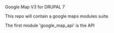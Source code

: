 Google Map V3 for DRUPAL 7

This repo will contain a google maps modules suite.

The first module 'google_map_api' is the API 

